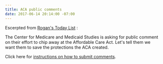 ```yaml
---
title: ACA public comments
date: 2017-06-14 20:14:00 -07:00
---
```


Escerpted from [Rogan's Today List](http://roganslist.blogspot.com/) :

The Center for Medicare and Medicaid Studies is asking for public comment on their effort to chip away at the Affordable Care Act.  Let's tell them we want them to save the protections the ACA created. 

Click here for [instructions on how to submit comments](https://www.federalregister.gov/documents/2017/06/12/2017-12130/reducing-regulatory-burdens-imposed-by-the-patient-protection-and-affordable-care-act-and-improving#addresses.).

